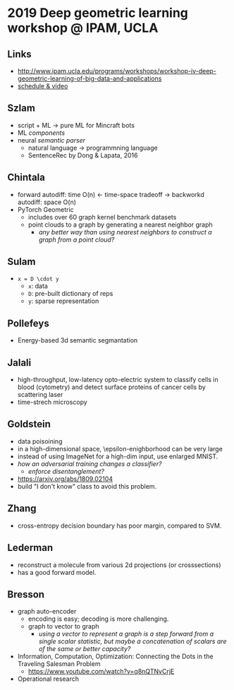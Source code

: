 # 2019 Deep geometric learning workshop @ IPAM, UCLA

## Links
* http://www.ipam.ucla.edu/programs/workshops/workshop-iv-deep-geometric-learning-of-big-data-and-applications
* [schedule & video](http://www.ipam.ucla.edu/programs/workshops/workshop-iv-deep-geometric-learning-of-big-data-and-applications/?tab=schedule)

## Szlam
* script + ML -> pure ML for Mincraft bots
* ML _components_
* neural _semantic parser_
  * natural language -> programmning language
  * SentenceRec by Dong & Lapata, 2016

## Chintala
* forward autodiff: time O(n) <- time-space tradeoff -> backworkd autodiff: space O(n)
* PyTorch Geometric
  * includes over 60 graph kernel benchmark datasets
  * point clouds to a graph by generating a nearest neighbor graph
    * _any better way than using nearest neighbors to construct a graph from a point cloud?_
    
## Sulam
* ```x = D \cdot y```
  * ```x```: data
  * ```D```: pre-built dictionary of reps
  * ```y```: sparse representation
  
## Pollefeys
* Energy-based 3d semantic segmantation

## Jalali
* high-throughput, low-latency opto-electric system to classify cells in blood (cytometry) and detect surface proteins of cancer cells by scattering laser
* time-strech microscopy

## Goldstein
* data poisoining
* in a high-dimensional space, \epsilon-enighborhood can be very large
* instead of using ImageNet for a high-dim input, use enlarged MNIST.
* _how an adversarial training changes a classifier?_
  * _enforce disentanglement?_
* https://arxiv.org/abs/1809.02104
* build "I don't know" class to avoid this problem.

## Zhang
* cross-entropy decision boundary has poor margin, compared to SVM.

## Lederman
* reconstruct a molecule from various 2d projections (or crosssections)
* has a good forward model.

## Bresson
* graph auto-encoder
  * encoding is easy; decoding is more challenging.
  * graph to vector to graph
    * _using a vector to represent a graph is a step forward from a single scalar statistic, but maybe a concatenation of scalars are of the same or better capacity?_
* Information, Computation, Optimization: Connecting the Dots in the Traveling Salesman Problem
  * https://www.youtube.com/watch?v=q8nQTNvCrjE
* Operational research
